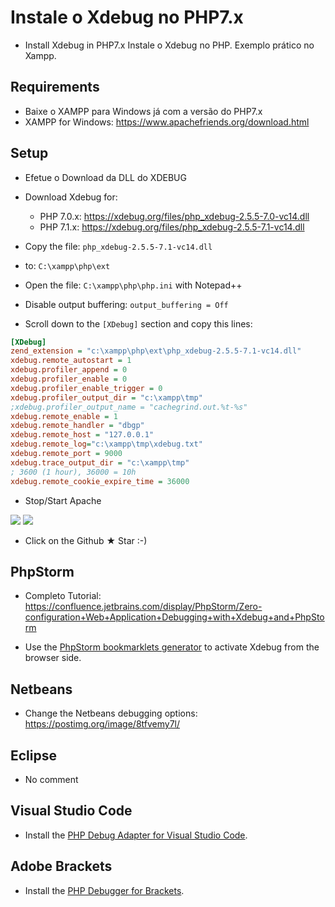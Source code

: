 # Instale o Xdebug no PHP7.x

* Install Xdebug in PHP7.x
Instale o Xdebug no PHP. Exemplo prático no Xampp.

## Requirements

* Baixe o XAMPP para Windows já com a versão do PHP7.x
* XAMPP for Windows: https://www.apachefriends.org/download.html

## Setup

* Efetue o Download da DLL do XDEBUG
* Download Xdebug for:
  * PHP 7.0.x: https://xdebug.org/files/php_xdebug-2.5.5-7.0-vc14.dll
  * PHP 7.1.x: https://xdebug.org/files/php_xdebug-2.5.5-7.1-vc14.dll
  
* Copy the file: `php_xdebug-2.5.5-7.1-vc14.dll`
* to: `C:\xampp\php\ext`

* Open the file: `C:\xampp\php\php.ini` with Notepad++

* Disable output buffering: `output_buffering = Off`

* Scroll down to the `[XDebug]` section and copy this lines:

```ini
[XDebug]
zend_extension = "c:\xampp\php\ext\php_xdebug-2.5.5-7.1-vc14.dll"
xdebug.remote_autostart = 1
xdebug.profiler_append = 0
xdebug.profiler_enable = 0
xdebug.profiler_enable_trigger = 0
xdebug.profiler_output_dir = "c:\xampp\tmp"
;xdebug.profiler_output_name = "cachegrind.out.%t-%s"
xdebug.remote_enable = 1
xdebug.remote_handler = "dbgp"
xdebug.remote_host = "127.0.0.1"
xdebug.remote_log="c:\xampp\tmp\xdebug.txt"
xdebug.remote_port = 9000
xdebug.trace_output_dir = "c:\xampp\tmp"
; 3600 (1 hour), 36000 = 10h
xdebug.remote_cookie_expire_time = 36000
```

* Stop/Start Apache
<img src="https://confluence.jetbrains.com/download/attachments/50497722/xdebug_terminal.png?version=1&modificationDate=1361386904000&api=v2" />
<img src="https://confluence.jetbrains.com/download/attachments/50497722/xdebug_phpinfo.png?version=1&modificationDate=1361386904000&api=v2" />

* Click on the Github &#9733; Star :-)

## PhpStorm

* Completo Tutorial:
https://confluence.jetbrains.com/display/PhpStorm/Zero-configuration+Web+Application+Debugging+with+Xdebug+and+PhpStorm

* Use the [PhpStorm bookmarklets generator](https://www.jetbrains.com/phpstorm/marklets/) to activate Xdebug from the browser side.

## Netbeans

* Change the Netbeans debugging options: https://postimg.org/image/8tfvemy7l/

## Eclipse

* No comment

## Visual Studio Code

* Install the [PHP Debug Adapter for Visual Studio Code](https://marketplace.visualstudio.com/items?itemName=felixfbecker.php-debug).

## Adobe Brackets

* Install the [PHP Debugger for Brackets](https://github.com/spocke/php-debugger).
